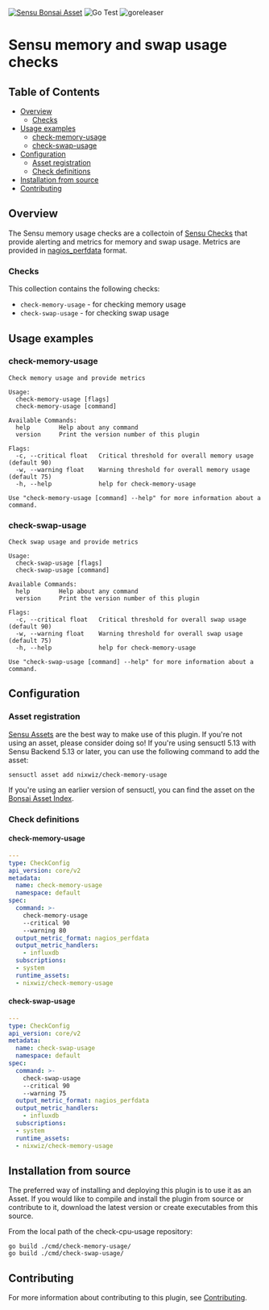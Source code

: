 [![Sensu Bonsai Asset](https://img.shields.io/badge/Bonsai-Download%20Me-brightgreen.svg?colorB=89C967&logo=sensu)](https://bonsai.sensu.io/assets/nixwiz/check-memory-usage)
![Go Test](https://github.com/nixwiz/check-memory-usage/workflows/Go%20Test/badge.svg)
![goreleaser](https://github.com/nixwiz/check-memory-usage/workflows/goreleaser/badge.svg)

# Sensu memory and swap usage checks

## Table of Contents
- [Overview](#overview)
  - [Checks](#checks)
- [Usage examples](#usage-examples)
  - [check-memory-usage](#check-memory-usage)
  - [check-swap-usage](#check-swap-usage)
- [Configuration](#configuration)
  - [Asset registration](#asset-registration)
  - [Check definitions](#check-definitions)
- [Installation from source](#installation-from-source)
- [Contributing](#contributing)

## Overview

The Sensu memory usage checks are a collectoin of [Sensu Checks][1] that provide
alerting and metrics for memory and swap usage.  Metrics are provided in
[nagios_perfdata][5] format.

### Checks

This collection contains the following checks:

* `check-memory-usage` - for checking memory usage
* `check-swap-usage` - for checking swap usage

## Usage examples

### check-memory-usage

```
Check memory usage and provide metrics

Usage:
  check-memory-usage [flags]
  check-memory-usage [command]

Available Commands:
  help        Help about any command
  version     Print the version number of this plugin

Flags:
  -c, --critical float   Critical threshold for overall memory usage (default 90)
  -w, --warning float    Warning threshold for overall memory usage (default 75)
  -h, --help             help for check-memory-usage

Use "check-memory-usage [command] --help" for more information about a command.
```

### check-swap-usage

```
Check swap usage and provide metrics

Usage:
  check-swap-usage [flags]
  check-swap-usage [command]

Available Commands:
  help        Help about any command
  version     Print the version number of this plugin

Flags:
  -c, --critical float   Critical threshold for overall swap usage (default 90)
  -w, --warning float    Warning threshold for overall swap usage (default 75)
  -h, --help             help for check-memory-usage

Use "check-swap-usage [command] --help" for more information about a command.
```

## Configuration

### Asset registration

[Sensu Assets][2] are the best way to make use of this plugin. If you're not
using an asset, please consider doing so! If you're using sensuctl 5.13 with
Sensu Backend 5.13 or later, you can use the following command to add the asset:

```
sensuctl asset add nixwiz/check-memory-usage
```

If you're using an earlier version of sensuctl, you can find the asset on the
[Bonsai Asset Index][3].

### Check definitions

#### check-memory-usage

```yml
---
type: CheckConfig
api_version: core/v2
metadata:
  name: check-memory-usage
  namespace: default
spec:
  command: >-
    check-memory-usage
    --critical 90
    --warning 80
  output_metric_format: nagios_perfdata
  output_metric_handlers:
    - influxdb
  subscriptions:
  - system
  runtime_assets:
  - nixwiz/check-memory-usage
```

#### check-swap-usage

```yml
---
type: CheckConfig
api_version: core/v2
metadata:
  name: check-swap-usage
  namespace: default
spec:
  command: >-
    check-swap-usage
    --critical 90
    --warning 75
  output_metric_format: nagios_perfdata
  output_metric_handlers:
    - influxdb
  subscriptions:
  - system
  runtime_assets:
  - nixwiz/check-memory-usage
```

## Installation from source

The preferred way of installing and deploying this plugin is to use it as an
Asset. If you would like to compile and install the plugin from source or
contribute to it, download the latest version or create executables from this
source.

From the local path of the check-cpu-usage repository:

```
go build ./cmd/check-memory-usage/
go build ./cmd/check-swap-usage/
```

## Contributing

For more information about contributing to this plugin, see [Contributing][4].

[1]: https://docs.sensu.io/sensu-go/latest/reference/checks/
[2]: https://docs.sensu.io/sensu-go/latest/reference/assets/
[3]: https://bonsai.sensu.io/assets/nixwiz/check-memory-usage
[4]: https://github.com/sensu/sensu-go/blob/master/CONTRIBUTING.md
[5]: https://docs.sensu.io/sensu-go/latest/observability-pipeline/observe-schedule/collect-metrics-with-checks/#supported-output-metric-formats
